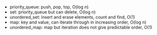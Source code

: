 * priority_queue: push, pop, top, O(log n)
* set: priority_queue but can delete, O(log n)
* unordered_set: insert and erase elements, count and find, O(1)
* map: key and value, can iterate through in increasing order, O(log n)
* unordered_map: map but iteration does not give predictable order, O(1)
